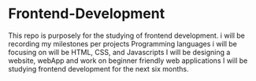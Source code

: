 # Frontend-Development
This repo is purposely for the studying of frontend development.
i will be recording my milestones per projects
Programming languages i will be focusing on will be HTML, CSS, and Javascripts
I will be designing a website, webApp and work on beginner friendly web applications
I will be studying frontend development for the next six months.
